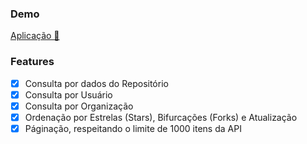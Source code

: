 ### Demo

<a href="https://henriquediasdev.github.io/github-api/">Aplicação 🚀</a>
### Features

- [x] Consulta por dados do Repositório
- [x] Consulta por Usuário
- [x] Consulta por Organização
- [x] Ordenação por Estrelas (Stars), Bifurcações (Forks) e Atualização
- [x] Páginação, respeitando o limite de 1000 itens da API